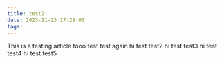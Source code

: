 ```yaml
---
title: test2
date: 2023-11-23 17:29:03
tags:
---
```


This is a testing article tooo test  test again 
hi test test2
hi test test3
hi test test4
hi test test5